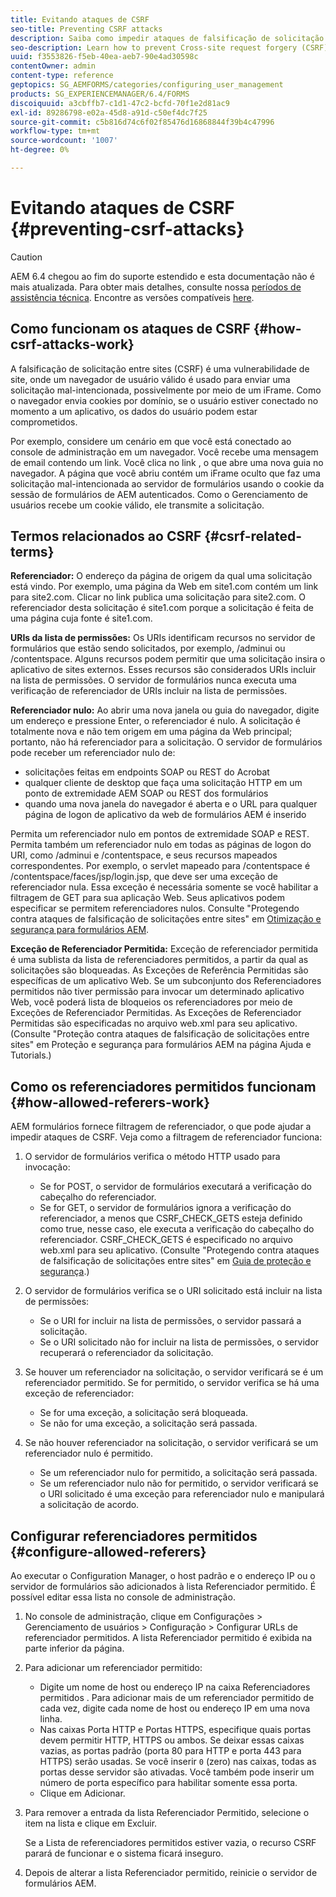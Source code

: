 ```yaml
---
title: Evitando ataques de CSRF
seo-title: Preventing CSRF attacks
description: Saiba como impedir ataques de falsificação de solicitação entre sites (CSRF) e proteger os dados do usuário de serem comprometidos.
seo-description: Learn how to prevent Cross-site request forgery (CSRF) attacks and safeguard user data from being compromised.
uuid: f3553826-f5eb-40ea-aeb7-90e4ad30598c
contentOwner: admin
content-type: reference
geptopics: SG_AEMFORMS/categories/configuring_user_management
products: SG_EXPERIENCEMANAGER/6.4/FORMS
discoiquuid: a3cbffb7-c1d1-47c2-bcfd-70f1e2d81ac9
exl-id: 89286798-e02a-45d8-a91d-c50ef4dc7f25
source-git-commit: c5b816d74c6f02f85476d16868844f39b4c47996
workflow-type: tm+mt
source-wordcount: '1007'
ht-degree: 0%

---
```


# Evitando ataques de CSRF {#preventing-csrf-attacks}

>[!CAUTION]
>
>AEM 6.4 chegou ao fim do suporte estendido e esta documentação não é mais atualizada. Para obter mais detalhes, consulte nossa [períodos de assistência técnica](https://helpx.adobe.com/br/support/programs/eol-matrix.html). Encontre as versões compatíveis [here](https://experienceleague.adobe.com/docs/).

## Como funcionam os ataques de CSRF {#how-csrf-attacks-work}

A falsificação de solicitação entre sites (CSRF) é uma vulnerabilidade de site, onde um navegador de usuário válido é usado para enviar uma solicitação mal-intencionada, possivelmente por meio de um iFrame. Como o navegador envia cookies por domínio, se o usuário estiver conectado no momento a um aplicativo, os dados do usuário podem estar comprometidos.

Por exemplo, considere um cenário em que você está conectado ao console de administração em um navegador. Você recebe uma mensagem de email contendo um link. Você clica no link , o que abre uma nova guia no navegador. A página que você abriu contém um iFrame oculto que faz uma solicitação mal-intencionada ao servidor de formulários usando o cookie da sessão de formulários de AEM autenticados. Como o Gerenciamento de usuários recebe um cookie válido, ele transmite a solicitação.

## Termos relacionados ao CSRF {#csrf-related-terms}

**Referenciador:** O endereço da página de origem da qual uma solicitação está vindo. Por exemplo, uma página da Web em site1.com contém um link para site2.com. Clicar no link publica uma solicitação para site2.com. O referenciador desta solicitação é site1.com porque a solicitação é feita de uma página cuja fonte é site1.com.

**URIs da lista de permissões:** Os URIs identificam recursos no servidor de formulários que estão sendo solicitados, por exemplo, /adminui ou /contentspace. Alguns recursos podem permitir que uma solicitação insira o aplicativo de sites externos. Esses recursos são considerados URIs incluir na lista de permissões. O servidor de formulários nunca executa uma verificação de referenciador de URIs incluir na lista de permissões.

**Referenciador nulo:** Ao abrir uma nova janela ou guia do navegador, digite um endereço e pressione Enter, o referenciador é nulo. A solicitação é totalmente nova e não tem origem em uma página da Web principal; portanto, não há referenciador para a solicitação. O servidor de formulários pode receber um referenciador nulo de:

* solicitações feitas em endpoints SOAP ou REST do Acrobat
* qualquer cliente de desktop que faça uma solicitação HTTP em um ponto de extremidade AEM SOAP ou REST dos formulários
* quando uma nova janela do navegador é aberta e o URL para qualquer página de logon de aplicativo da web de formulários AEM é inserido

Permita um referenciador nulo em pontos de extremidade SOAP e REST. Permita também um referenciador nulo em todas as páginas de logon do URI, como /adminui e /contentspace, e seus recursos mapeados correspondentes. Por exemplo, o servlet mapeado para /contentspace é /contentspace/faces/jsp/login.jsp, que deve ser uma exceção de referenciador nula. Essa exceção é necessária somente se você habilitar a filtragem de GET para sua aplicação Web. Seus aplicativos podem especificar se permitem referenciadores nulos. Consulte &quot;Protegendo contra ataques de falsificação de solicitações entre sites&quot; em [Otimização e segurança para formulários AEM](https://help.adobe.com/en_US/livecycle/11.0/HardeningSecurity/index.html).

**Exceção de Referenciador Permitida:** Exceção de referenciador permitida é uma sublista da lista de referenciadores permitidos, a partir da qual as solicitações são bloqueadas. As Exceções de Referência Permitidas são específicas de um aplicativo Web. Se um subconjunto dos Referenciadores permitidos não tiver permissão para invocar um determinado aplicativo Web, você poderá lista de bloqueios os referenciadores por meio de Exceções de Referenciador Permitidas. As Exceções de Referenciador Permitidas são especificadas no arquivo web.xml para seu aplicativo. (Consulte &quot;Proteção contra ataques de falsificação de solicitações entre sites&quot; em Proteção e segurança para formulários AEM na página Ajuda e Tutorials.)

## Como os referenciadores permitidos funcionam {#how-allowed-referers-work}

AEM formulários fornece filtragem de referenciador, o que pode ajudar a impedir ataques de CSRF. Veja como a filtragem de referenciador funciona:

1. O servidor de formulários verifica o método HTTP usado para invocação:

   * Se for POST, o servidor de formulários executará a verificação do cabeçalho do referenciador.
   * Se for GET, o servidor de formulários ignora a verificação do referenciador, a menos que CSRF_CHECK_GETS esteja definido como true, nesse caso, ele executa a verificação do cabeçalho do referenciador. CSRF_CHECK_GETS é especificado no arquivo web.xml para seu aplicativo. (Consulte &quot;Protegendo contra ataques de falsificação de solicitações entre sites&quot; em [Guia de proteção e segurança](https://help.adobe.com/en_US/livecycle/11.0/HardeningSecurity/index.html).)

1. O servidor de formulários verifica se o URI solicitado está incluir na lista de permissões:

   * Se o URI for incluir na lista de permissões, o servidor passará a solicitação.
   * Se o URI solicitado não for incluir na lista de permissões, o servidor recuperará o referenciador da solicitação.

1. Se houver um referenciador na solicitação, o servidor verificará se é um referenciador permitido. Se for permitido, o servidor verifica se há uma exceção de referenciador:

   * Se for uma exceção, a solicitação será bloqueada.
   * Se não for uma exceção, a solicitação será passada.

1. Se não houver referenciador na solicitação, o servidor verificará se um referenciador nulo é permitido.

   * Se um referenciador nulo for permitido, a solicitação será passada.
   * Se um referenciador nulo não for permitido, o servidor verificará se o URI solicitado é uma exceção para referenciador nulo e manipulará a solicitação de acordo.

## Configurar referenciadores permitidos {#configure-allowed-referers}

Ao executar o Configuration Manager, o host padrão e o endereço IP ou o servidor de formulários são adicionados à lista Referenciador permitido. É possível editar essa lista no console de administração.

1. No console de administração, clique em Configurações > Gerenciamento de usuários > Configuração > Configurar URLs de referenciador permitidos. A lista Referenciador permitido é exibida na parte inferior da página.
1. Para adicionar um referenciador permitido:

   * Digite um nome de host ou endereço IP na caixa Referenciadores permitidos . Para adicionar mais de um referenciador permitido de cada vez, digite cada nome de host ou endereço IP em uma nova linha.
   * Nas caixas Porta HTTP e Portas HTTPS, especifique quais portas devem permitir HTTP, HTTPS ou ambos. Se deixar essas caixas vazias, as portas padrão (porta 80 para HTTP e porta 443 para HTTPS) serão usadas. Se você inserir `0` (zero) nas caixas, todas as portas desse servidor são ativadas. Você também pode inserir um número de porta específico para habilitar somente essa porta.
   * Clique em Adicionar.

1. Para remover a entrada da lista Referenciador Permitido, selecione o item na lista e clique em Excluir.

   Se a Lista de referenciadores permitidos estiver vazia, o recurso CSRF parará de funcionar e o sistema ficará inseguro.

1. Depois de alterar a lista Referenciador permitido, reinicie o servidor de formulários AEM.
